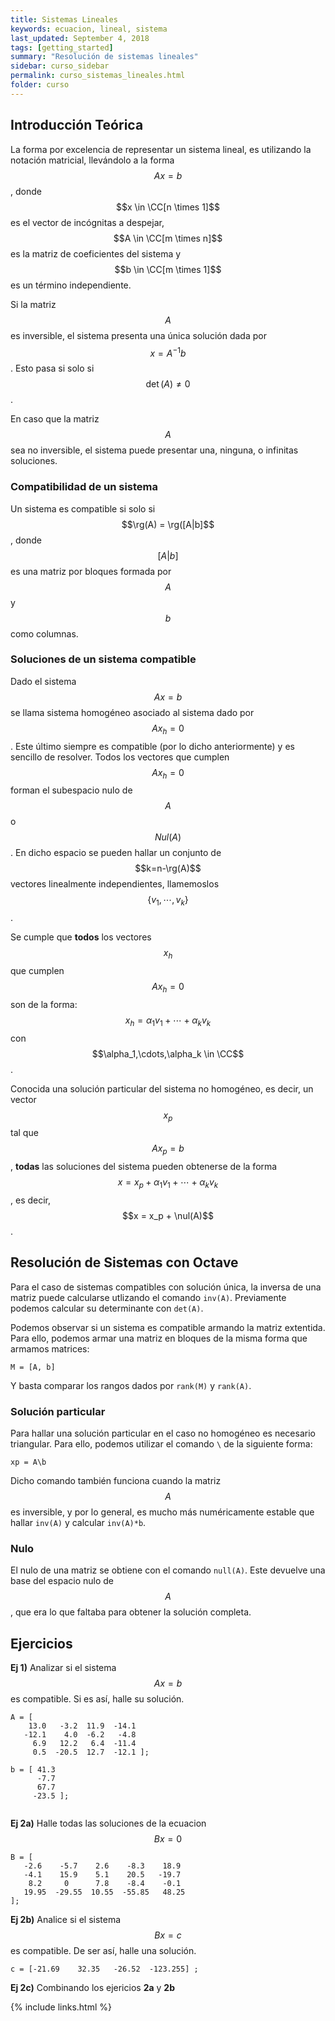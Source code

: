 ```yaml
---
title: Sistemas Lineales
keywords: ecuacion, lineal, sistema
last_updated: September 4, 2018
tags: [getting_started]
summary: "Resolución de sistemas lineales"
sidebar: curso_sidebar
permalink: curso_sistemas_lineales.html
folder: curso
---
```


## Introducción Teórica
La forma por excelencia de representar un sistema lineal, es utilizando la 
notación matricial, llevándolo a la forma $$Ax = b$$, donde
$$x \in \CC[n \times 1]$$ es el vector de incógnitas a despejar,
$$A \in \CC[m \times n]$$ es la matriz de coeficientes del
sistema y $$b \in \CC[m \times 1]$$ es un término independiente.

Si la matriz $$A$$ es inversible, el sistema presenta una única solución
dada por $$x = A^{-1} b$$. Esto pasa si solo si $$\det(A) \neq 0$$.

En caso que la matriz $$A$$ sea no inversible, el sistema puede presentar
una, ninguna, o infinitas soluciones.

### Compatibilidad de un sistema
Un sistema es compatible si solo si $$\rg(A) = \rg([A|b]$$, donde $$[A|b]$$
es una matriz por bloques formada por $$A$$ y $$b$$ como columnas.

### Soluciones de un sistema compatible
Dado el sistema $$A x = b$$ se llama sistema homogéneo asociado al sistema dado
por $$A x_h = 0$$. Este último siempre es compatible (por lo dicho anteriormente)
y es sencillo de resolver.
Todos los vectores que cumplen $$A x_h = 0$$ forman el subespacio nulo de $$A$$
o $$Nul(A)$$. En dicho espacio se pueden hallar un conjunto de $$k=n-\rg(A)$$
vectores linealmente independientes, llamemoslos $$\{v_1, \cdots, v_k \}$$.

Se cumple que **todos** los vectores $$x_h$$ que cumplen $$A x_h = 0$$ son
de la forma: $$x_h = \alpha_1 v_1 + \cdots + \alpha_k v_k$$ con
$$\alpha_1,\cdots,\alpha_k \in \CC$$.

Conocida una solución particular del sistema no homogéneo, es decir, un
vector $$x_p$$ tal que $$A x_p = b$$, **todas** las soluciones del sistema
pueden obtenerse de la forma $$x = x_p + \alpha_1 v_1 + \cdots + \alpha_k v_k$$,
es decir, $$x = x_p + \nul(A)$$.

## Resolución de Sistemas con Octave
Para el caso de sistemas compatibles con solución única, la inversa
de una matriz puede calcularse utlizando el comando ``inv(A)``. Previamente
podemos calcular su determinante con ``det(A)``.

Podemos observar si un sistema es compatible armando la matriz extentida.
Para ello, podemos armar una matriz en bloques de la misma forma que 
armamos matrices:

```
M = [A, b]
```

Y basta comparar los rangos dados por ``rank(M)`` y ``rank(A)``.


### Solución particular
Para hallar una solución particular en el caso no homogéneo es necesario
triangular. Para ello, podemos utilizar el comando ``\`` de la siguiente
forma:

```
xp = A\b
```

Dicho comando también funciona cuando la matriz $$A$$ es inversible, y
por lo general, es mucho más numéricamente estable que hallar ``inv(A)``
y calcular ``inv(A)*b``.

### Nulo
El nulo de una matriz se obtiene con el comando ``null(A)``. Este devuelve
una base del espacio nulo de $$A$$, que era lo que faltaba para obtener
la solución completa.

## Ejercicios
**Ej 1)** Analizar si el sistema $$Ax=b$$ es compatible. Si es así, halle
su solución.

```
A = [
    13.0   -3.2  11.9  -14.1 
   -12.1    4.0  -6.2   -4.8 
     6.9   12.2   6.4  -11.4 
     0.5  -20.5  12.7  -12.1 ];

b = [ 41.3
      -7.7
      67.7
     -23.5 ];
	 
```

**Ej 2a)** Halle todas las soluciones de la ecuacion $$B x = 0$$

```
B = [
   -2.6    -5.7    2.6    -8.3    18.9
   -4.1    15.9    5.1    20.5   -19.7
    8.2     0      7.8    -8.4    -0.1
   19.95  -29.55  10.55  -55.85   48.25
];
```

**Ej 2b)** Analice si el sistema $$ B x = c $$ es compatible. De ser así,
halle una solución.

```
c = [-21.69    32.35   -26.52  -123.255] ;
```

**Ej 2c)** Combinando los ejericios **2a** y **2b**

{% include links.html %}
